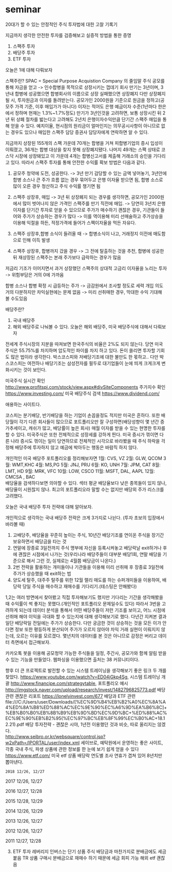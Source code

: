 # seminar
20대가 할 수 있는 안정적인 주식 투자법에 대한 고찰 기록기

지금까지 생각한 안전한 투자를 검증해보고 실증적 방법을 통한 증명 

1. 스팩주 투자 
2. 배당주 투자  
3. ETF  투자
 
 
 오늘은 1에 대해 다뤄보자 
 
 스팩주란? 
 SPAC = Special Purpose Acquistion Company 의 줄임말 
 주식 공모를 통해 자금을 얻고 -> 인수합병을 목적으로 상장시키는 껍데기 회사 
 만기는 3년이며, 3년내 합병에 성공했으면 합병회사의 이름으로 상장 
 실패했으면 상장폐지 
 다만 상장폐지 될 시, 투자원금과 이자를 돌려받는다. 
 공모가인 2000원을 기준으로 원금을 정하고(공모주 가격 기준, 이후 매입가가 아니다)
 이자는 적어도 은행 예금이자 수준(1년마다 한은에서 정하며 현재는 1.3%~1.7%정도) 
 만기가 3년인것을 고려하면, 보통 상장시킨 뒤 2년 뒤 상폐 절차를 밟는다고 고려해도 2년치 은행이자수익만큼 단기간 스팩주 매입을 통해 얻을 수 있다. 
 예치이율, 현시점의 원리금이 얼마인지는 의무공시사항이 아니므로 없는 경우도 있으나 매입한 스팩주 담당 증권사 담당자에게 연락하면 알 수 있다. 
 
 지금까지 상장된 155개의 스팩 가운데 70개는 합병을 거쳐 피합병기업의 증시 입성이 이뤄졌고, 36개는 합병 대상을 찾지 못해 상장폐지됐다. 나머지 49개는 스팩 상태로 코스닥 시장에 상장돼있고 이 가운데 4개는 합병신고서를 제출해 거래소의 승인을 기다리고 있다.
 따라서 스팩주 투자를 통해 안전한 수익률 확보 방법은 다음과 같다. 
 
 1. 공모주 청약에 도전, 성공한다. -> 3년 만기 감당할 수 있는 금액 넣어놓기, 3년안에 합병 소스나 큰 주가 흐름 없는 경우 묶어두고 은행 이자율 받으면 됨, 합병 소스로 많이 오른 경우 청산하고 주식 수익률 챙기면 됨 
 
 2. 스팩주 상장후, 매입 -> 3년 뒤 상장폐지 되는 경우를 생각하면, 공모가인 2000원에서 많이 벗어나지 않은 가격인 스팩주를 만기 직전에 매입. 
 -> 당연히 3년치 은행이자를 단기간 투자로 얻을 수 있으므로 주가가 매수하기 괜찮은 경우, 기관들이 들어와 주가가 상승하는 경우가 많다
 -> 이를 역이용해 미리 선매술하고 주가상승을 이용해 익절을 하든, 적정가격에 들어가 스팩이자율을 먹든 자유다. 
 
 3. 스팩주 상장후,합병 소식이 들려올 때 -> 합병소식이 나고, 거래정지 이전에 매도함으로 인해 이득 발생 
 
 4. 스팩주 상장후, 합병까지 갔을 경우 -> 그 전에 탈출하는 것을 추천, 합병에 성공한 뒤 재상장된 스팩주는 본래 주가보다 급락하는 경우가 많음 
 
 저금리 기조가 이어지면서 과거 상장했던 스팩주의 상대적 고금리 이자율을 노리는 투자 -> 위험부담은 거의 0에 가까움 
 
 합병 소스나 합병 확정 시 급등하는 주가 -> 금감원에서 조사할 정도로 세력 개입 의도 거의 다분하지만 차익실현에는 문제 없음 -> 미리 선취매한 경우, 막대한 수익 기대해 볼 수도있음


배당주란? 
1. 국내 배당주 
2. 해외 배당주로 나눠볼 수 있다. 
오늘은 해외 배당주, 미국 배당주식에 대해서 다뤄보자 

전세계 주식시장의 지분을 따져보면 한국주식의 비율은 2%도 되지 않는다. 당연 미국 주식은 55.75%를 차지하며 압도적인 파이를 차지 하고 있다. 돈이 쏠리면 투자할 기회도 많은 법이라 생각한다. 박스코스피와 저배당기조에 대한 불만도 한 몫하고.. 다만 박스코스피는 여전하나 배당기조는 삼성전자를 필두로 대기업들이 눈에 띄게 크게크게 변화시키는 것이 보인다. 

미국주식 실시간 확인 
http://www.profitspi.com/stock/view.aspx#divSiteComponents 
주가지수 확인 
https://www.investing.com/ 
미국 배당주식 검색 
https://www.dividend.com/ 

애용하는 사이트다. 

코스피는 분기배당, 반기배당을 하는 기업이 손꼽을정도 적지만 미국은 흔하다. 또한 배당월이 각기 다른 회사들이 많으므로
포트폴리오만 잘 구성하면(배당성향이 몇 년간 증가추세이고, 캐쉬가 많고, 배당률이 높은 회사) 매월 이자를 받을 수 있는 현명한 투자를 할 수 있다. 
미국주식은 또한 전체적으로 성장세를 강하게 띈다. 미국 증시가 꺾이면 다른 나라 증시도 꺾이는 일이 당연하므로 전체적인 시각으로 바라봤을 때 주식 하락을 걱정해 배당주에 투자하지 않고 예금에 박아두는 행동은 바람직 하지 않다. 

개인적인 미국 배당주 포트폴리오를 정리해보자면 
1월: CVS, VZ 
2월: GLW, QCOM 
3월: WMT,KHC 
4월: MS,PG 
5월: JNJ, PRU 
6월: KO, UNH
7월: JPM, CAT 
8월: LMT, HD 
9월: MRK, VFC 
10월: LOW, CSCO 
11월: MSFT, DAL, AAPL 
12월: CMCSA , BAC  
배당율을 검색하다보면 의아할 수 있다. 섹터 평균 배당율보다 낮은 종목들이 있지 않나, 배당율이 시원찮지 않나. 최고의 포트폴리오라 말할 수는 없지만 배당외 주가 리스크를 고려했다. 


오늘은 국내 배당주 투자 전략에 대해 알아보자. 

개인적으로 생각하는 국내 배당주 전략은 크게 3가지로 나뉜다. (투자 초보의 입장에서 바라볼 때)
1. 고배당주, 배당율을 꾸준히 높이는 주식, 10년간 배당기조를 연이온 주식을 장기간 보유하면서 배당금을 타는 것 
2. 연말에 장종료 3일전까지 주식 명부에 자신을 등록시켜놓고 배당락날 exit하거나 후에 괜찮은 시점에서 나가는 것(우리나라 배당주들이 대부분 배당1회, 연말 배당을 기준으로 해서 그런 것, 실제로는 4월쯤 배당금이 나온다.)  
3. 2번 전략을 활용하는 개미들이나 기관들을 이용해 미리 선취매 후 장종료 3일전에 주가가 상승했을 때 exit하는 법  
4. 양도세 탈주, 대주주 탈주를 위한 12월 랠리 매도를 하는 슈퍼개미들을 이용하여, 배당락 당일 주식을 매수하고 재매수를 기다리기.(테스팅은 안해봤다)

1,2는 여러 방면에서 찾아봤고 직접 투자해보기도 했지만 기다리는 기간을 생각해봤을 때 수익률이 썩 좋지는 못했다.(개인적인 포트폴리오 문제일수도 있다) 
따라서 3번을 고려하게 되는데 데이터 분석을 통해서 어떤 배당주들이 저런 기조를 보이고, 어느 시점에 선취매 해야 이익을 극대화 할 수 있는지에 대해 생각해보기로 했다. 다년간 지켜본 결과 일단 배당락일 전일에는 주가가 상승한다. 다만 궁금한 것이 상승하는 것을 모든 이가 안다면 정보 또한 평등하게 분산되어 주가가 오르지 않아야 차익 거래 실현이 이뤄지지 않는데, 오르는 이유를 모르겠다. 몇년치의 데이터를 본 것은 아니므로 감정은 버리고 데이터 측면에서 접근해보자. 
 
카카오톡 봇을 이용해 공모청약 가능한 주식들을 일정, 주간사, 공모가와 함께 알림 받을 수 있는 기능을 만들었다. 웹파싱을 이용했으면 출처는 38 커뮤니티이다.  

향후 더 큰 프로젝트로 발전할 수 있는 시스템 트레이닝을 생각해보기 좋은 링크 두 개를 찾았다. 
https://www.youtube.com/watch?v=ED04jGkp4Sg, 시스템 트레이닝 개괄 
http://www.financipe.com/strategytable, 포트폴리오 예시 
http://imgstock.naver.com/upload/research/invest/1482796825773.pdf  배당관련 괜찮은 리포트 
https://lonelyinvest.com/677 배당과 ETF 관련  
file:///C:/Users/user/Downloads/[%EC%9D%B4%EB%B2%A0%EC%8A%A4%ED%8A%B8%ED%88%AC%EC%9E%90%EC%A6%9D%EA%B6%8C]+%EB%B0%B0%EB%8B%B9%EB%9D%BD%EC%9D%BC+%ED%88%AC%EC%9E%90%EB%B2%95(%EC%97%BC%EB%8F%99%EC%B0%AC+18.12.21).pdf 배당 투자전략 - 괜찮은 시야, 1년전 이용했던 것과 비슷, 따로 올리지는 않겠다.  
http://www.seibro.or.kr/websquare/control.jsp?w2xPath=/IPORTAL/user/index.xml 세이브로, 예탁원에서 운영하는 좋은 사이트, 각종 국내 주식, 파생 상품에 관한 정보를 한 눈에 보기 쉽게 얻을 수 있다 
https://www.etf.com/ 미국 etf 상품 
배당락 연도별 조사 
  연휴가 겹쳐 있어 8년치만 뽑아낸다. 
    
    2018 12/26, 12/27    
  
  2017 12/26, 12/27    
  
  2016 12/27, 12/28    
  
  2015 12/28, 12/29
   
   2014 12/26, 12/29
   
   2013 12/26, 12/27 
   
   2012 12/26, 12/27
   
   2011 12/27, 12/28
  

3. ETF 투자 
레버리지 인버스는 단기 상품
주식 배당금과 마찬가지로 분배금에도 세금 붙음 
TR 상품 구매시 분배금으로 재매수 하기 때문에 세금 회피 가능 
해외 etf 괜찮음
